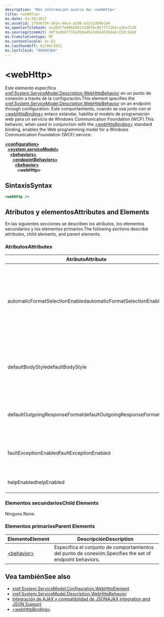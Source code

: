 ```yaml
---
description: 'Más información acerca de: <webHttp>'
title: <webHttp>
ms.date: 03/30/2017
ms.assetid: 1f9d0754-d41e-44ce-a298-e51cb3096c64
ms.openlocfilehash: acd8d77e00828d132d076c867ff3164ca1ba7230
ms.sourcegitcommit: ddf7edb67715a5b9a45e3dd44536dabc153c1de0
ms.translationtype: MT
ms.contentlocale: es-ES
ms.lasthandoff: 02/06/2021
ms.locfileid: "99664384"
---
```

# \<webHttp>

<span data-ttu-id="f9860-102">Este elemento especifica <xref:System.ServiceModel.Description.WebHttpBehavior> en un punto de conexión a través de la configuración.</span><span class="sxs-lookup"><span data-stu-id="f9860-102">This element specifies the <xref:System.ServiceModel.Description.WebHttpBehavior> on an endpoint through configuration.</span></span> <span data-ttu-id="f9860-103">Este comportamiento, cuando se usa junto con el [\<webHttpBinding>](webhttpbinding.md) enlace estándar, habilita el modelo de programación web para un servicio de Windows Communication Foundation (WCF).</span><span class="sxs-lookup"><span data-stu-id="f9860-103">This behavior, when used in conjunction with the [\<webHttpBinding>](webhttpbinding.md) standard binding, enables the Web programming model for a Windows Communication Foundation (WCF) service.</span></span>  
  
[**\<configuration>**](../configuration-element.md)\
&nbsp;&nbsp;[**\<system.serviceModel>**](system-servicemodel.md)\
&nbsp;&nbsp;&nbsp;&nbsp;[**\<behaviors>**](behaviors.md)\
&nbsp;&nbsp;&nbsp;&nbsp;&nbsp;&nbsp;[**\<endpointBehaviors>**](endpointbehaviors.md)\
&nbsp;&nbsp;&nbsp;&nbsp;&nbsp;&nbsp;&nbsp;&nbsp;[**\<behavior>**](behavior-of-endpointbehaviors.md)\
&nbsp;&nbsp;&nbsp;&nbsp;&nbsp;&nbsp;&nbsp;&nbsp;&nbsp;&nbsp;**\<webHttp>**  
  
## <a name="syntax"></a><span data-ttu-id="f9860-104">Sintaxis</span><span class="sxs-lookup"><span data-stu-id="f9860-104">Syntax</span></span>  
  
```xml  
<webHttp />
```  
  
## <a name="attributes-and-elements"></a><span data-ttu-id="f9860-105">Atributos y elementos</span><span class="sxs-lookup"><span data-stu-id="f9860-105">Attributes and Elements</span></span>  

 <span data-ttu-id="f9860-106">En las siguientes secciones se describen los atributos, los elementos secundarios y los elementos primarios.</span><span class="sxs-lookup"><span data-stu-id="f9860-106">The following sections describe attributes, child elements, and parent elements.</span></span>  
  
### <a name="attributes"></a><span data-ttu-id="f9860-107">Atributos</span><span class="sxs-lookup"><span data-stu-id="f9860-107">Attributes</span></span>  
  
|<span data-ttu-id="f9860-108">Atributo</span><span class="sxs-lookup"><span data-stu-id="f9860-108">Attribute</span></span>|<span data-ttu-id="f9860-109">Descripción</span><span class="sxs-lookup"><span data-stu-id="f9860-109">Description</span></span>|  
|---------------|-----------------|  
|<span data-ttu-id="f9860-110">automaticFormatSelectionEnabled</span><span class="sxs-lookup"><span data-stu-id="f9860-110">automaticFormatSelectionEnabled</span></span>|<span data-ttu-id="f9860-111">Cuando esta propiedad está establecida en `true`, la infraestructura de WCF determina el mejor formato que se debe usar.</span><span class="sxs-lookup"><span data-stu-id="f9860-111">When this property is set to `true`, the WCF infrastructure determines the best format to use.</span></span> <span data-ttu-id="f9860-112">La selección de formato automática está deshabilitada de forma predeterminada para la compatibilidad con versiones anteriores.</span><span class="sxs-lookup"><span data-stu-id="f9860-112">Automatic format selection is disabled by default for backwards compatibility.</span></span> <span data-ttu-id="f9860-113">La selección de formato automática puede habilitarse mediante programación o a través de la configuración.</span><span class="sxs-lookup"><span data-stu-id="f9860-113">Automatic format selection can be enabled programmatically or through configuration.</span></span>|  
|<span data-ttu-id="f9860-114">defaultBodyStyle</span><span class="sxs-lookup"><span data-stu-id="f9860-114">defaultBodyStyle</span></span>|<span data-ttu-id="f9860-115">Especifica el estilo de cuerpo predeterminado de los mensajes devueltos.</span><span class="sxs-lookup"><span data-stu-id="f9860-115">Specifies the default body style of returned messages.</span></span> <span data-ttu-id="f9860-116">Para obtener más información, consulte <xref:System.ServiceModel.Web.WebMessageBodyStyle> y el [formato de web http de WCF](../../../wcf/feature-details/wcf-web-http-formatting.md).</span><span class="sxs-lookup"><span data-stu-id="f9860-116">For more information, see <xref:System.ServiceModel.Web.WebMessageBodyStyle> and [WCF Web HTTP Formatting](../../../wcf/feature-details/wcf-web-http-formatting.md).</span></span>|  
|<span data-ttu-id="f9860-117">defaultOutgoingResponseFormat</span><span class="sxs-lookup"><span data-stu-id="f9860-117">defaultOutgoingResponseFormat</span></span>|<span data-ttu-id="f9860-118">Especifica el formato de respuesta de salida predeterminado de los mensajes.</span><span class="sxs-lookup"><span data-stu-id="f9860-118">Specifies the default outgoing response format for messages.</span></span> <span data-ttu-id="f9860-119">Para obtener más información, consulte [formato de web http de WCF](../../../wcf/feature-details/wcf-web-http-formatting.md).</span><span class="sxs-lookup"><span data-stu-id="f9860-119">For more information, see [WCF Web HTTP Formatting](../../../wcf/feature-details/wcf-web-http-formatting.md).</span></span>|  
|<span data-ttu-id="f9860-120">faultExceptionEnabled</span><span class="sxs-lookup"><span data-stu-id="f9860-120">faultExceptionEnabled</span></span>|<span data-ttu-id="f9860-121">Obtiene o establece la marca que especifica si se genera FaultException cuando se produce un error de servidor interno (código de estado HTTP: 500).</span><span class="sxs-lookup"><span data-stu-id="f9860-121">Gets or sets the flag that specifies whether a FaultException is generated when an internal server error (HTTP status code: 500) occurs.</span></span>|  
|<span data-ttu-id="f9860-122">helpEnabled</span><span class="sxs-lookup"><span data-stu-id="f9860-122">helpEnabled</span></span>|<span data-ttu-id="f9860-123">Obtiene o establece un valor que determina si la página de Ayuda está habilitada.</span><span class="sxs-lookup"><span data-stu-id="f9860-123">Gets or sets a value that determines if the Help page is enabled.</span></span>|  
  
### <a name="child-elements"></a><span data-ttu-id="f9860-124">Elementos secundarios</span><span class="sxs-lookup"><span data-stu-id="f9860-124">Child Elements</span></span>  

 <span data-ttu-id="f9860-125">Ninguno.</span><span class="sxs-lookup"><span data-stu-id="f9860-125">None.</span></span>  
  
### <a name="parent-elements"></a><span data-ttu-id="f9860-126">Elementos primarios</span><span class="sxs-lookup"><span data-stu-id="f9860-126">Parent Elements</span></span>  
  
|<span data-ttu-id="f9860-127">Elemento</span><span class="sxs-lookup"><span data-stu-id="f9860-127">Element</span></span>|<span data-ttu-id="f9860-128">Descripción</span><span class="sxs-lookup"><span data-stu-id="f9860-128">Description</span></span>|  
|-------------|-----------------|  
|[\<behavior>](behavior-of-endpointbehaviors.md)|<span data-ttu-id="f9860-129">Especifica el conjunto de comportamientos del punto de conexión.</span><span class="sxs-lookup"><span data-stu-id="f9860-129">Specifies the set of endpoint behaviors.</span></span>|  
  
## <a name="see-also"></a><span data-ttu-id="f9860-130">Vea también</span><span class="sxs-lookup"><span data-stu-id="f9860-130">See also</span></span>

- <xref:System.ServiceModel.Configuration.WebHttpElement>
- <xref:System.ServiceModel.Description.WebHttpBehavior>
- [<span data-ttu-id="f9860-131">Integración de AJAX y compatibilidad de JSON</span><span class="sxs-lookup"><span data-stu-id="f9860-131">AJAX Integration and JSON Support</span></span>](../../../wcf/feature-details/ajax-integration-and-json-support.md)
- [\<webHttpBinding>](webhttpbinding.md)
